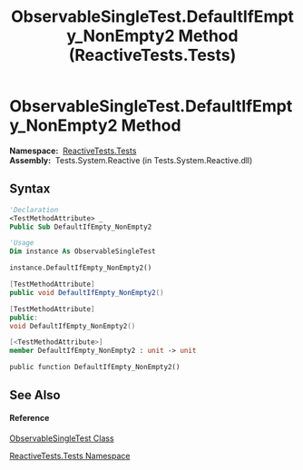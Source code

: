 ﻿---
title: ObservableSingleTest.DefaultIfEmpty_NonEmpty2 Method  (ReactiveTests.Tests)
TOCTitle: DefaultIfEmpty_NonEmpty2 Method
ms:assetid: M:ReactiveTests.Tests.ObservableSingleTest.DefaultIfEmpty_NonEmpty2
ms:mtpsurl: https://msdn.microsoft.com/en-us/library/reactivetests.tests.observablesingletest.defaultifempty_nonempty2(v=VS.103)
ms:contentKeyID: 36619568
ms.date: 06/28/2011
mtps_version: v=VS.103
f1_keywords:
- ReactiveTests.Tests.ObservableSingleTest.DefaultIfEmpty_NonEmpty2
dev_langs:
- CSharp
- JScript
- VB
- FSharp
- c++
---

# ObservableSingleTest.DefaultIfEmpty\_NonEmpty2 Method

**Namespace:**  [ReactiveTests.Tests](hh289046\(v=vs.103\).md)  
**Assembly:**  Tests.System.Reactive (in Tests.System.Reactive.dll)

## Syntax

``` vb
'Declaration
<TestMethodAttribute> _
Public Sub DefaultIfEmpty_NonEmpty2
```

``` vb
'Usage
Dim instance As ObservableSingleTest

instance.DefaultIfEmpty_NonEmpty2()
```

``` csharp
[TestMethodAttribute]
public void DefaultIfEmpty_NonEmpty2()
```

``` c++
[TestMethodAttribute]
public:
void DefaultIfEmpty_NonEmpty2()
```

``` fsharp
[<TestMethodAttribute>]
member DefaultIfEmpty_NonEmpty2 : unit -> unit 
```

``` jscript
public function DefaultIfEmpty_NonEmpty2()
```

## See Also

#### Reference

[ObservableSingleTest Class](hh315143\(v=vs.103\).md)

[ReactiveTests.Tests Namespace](hh289046\(v=vs.103\).md)

